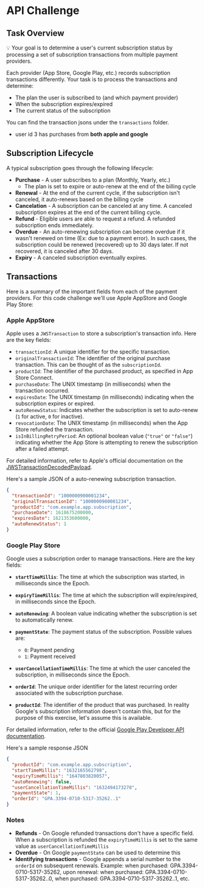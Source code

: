 # API Challenge

## Task Overview

💡 Your goal is to determine a user's current subscription status by processing a set of subscription transactions from multiple payment providers.

Each provider (App Store, Google Play, etc.) records subscription transactions differently. Your task is to process the transactions and determine:

- The plan the user is subscribed to (and which payment provider)
- When the subscription expires/expired
- The current status of the subscription

You can find the transaction jsons under the `transactions` folder.

- user id 3 has purchases from **both apple and google**

## Subscription Lifecycle

A typical subscription goes through the following lifecycle:

- **Purchase** - A user subscribes to a plan (Monthly, Yearly, etc.)
  - The plan is set to expire or auto-renew at the end of the billing cycle
- **Renewal** - At the end of the current cycle, if the subscription isn't canceled, it auto-renews based on the billing cycle
- **Cancelation** - A subscription can be canceled at any time. A canceled subscription expires at the end of the current billing cycle.
- **Refund** - Eligible users are able to request a refund. A refunded subscription ends immediately.
- **Overdue** - An auto-renewing subscription can become overdue if it wasn't renewed on time (Ex: due to a payment error). In such cases, the subscription could be renewed (recovered) up to 30 days later. If not recovered, it is canceled after 30 days.
- **Expiry** - A canceled subscription eventually expires.

## Transactions

Here is a summary of the important fields from each of the payment providers. For this code challenge we'll use Apple AppStore and Google Play Store:

### Apple AppStore

Apple uses a `JWSTransaction` to store a subscription's transaction info. Here are the key fields:

- `transactionId`: A unique identifier for the specific transaction.
- `originalTransactionId`: The identifier of the original purchase transaction. This can be thought of as the `subscriptionId`.
- `productId`: The identifier of the purchased product, as specified in App Store Connect.
- `purchaseDate`: The UNIX timestamp (in milliseconds) when the transaction occurred.
- `expiresDate`: The UNIX timestamp (in milliseconds) indicating when the subscription expires or expired.
- `autoRenewStatus`: Indicates whether the subscription is set to auto-renew (`1` for active, `0` for inactive).
- `revocationDate`: The UNIX timestamp (in milliseconds) when the App Store refunded the transaction.
- `isInBillingRetryPeriod`: An optional boolean value (`"true"` or `"false"`) indicating whether the App Store is attempting to renew the subscription after a failed attempt.

For detailed information, refer to Apple's official documentation on the [JWSTransactionDecodedPayload](https://developer.apple.com/documentation/appstoreserverapi/jwstransactiondecodedpayload).

Here's a sample JSON of a auto-renewing subscription transaction.

```json
{
  "transactionId": "1000000900001234",
  "originalTransactionId": "1000000900001234",
  "productId": "com.example.app.subscription",
  "purchaseDate": 1618675200000,
  "expiresDate": 1621353600000,
  "autoRenewStatus": 1
}
```

### Google Play Store

Google uses a subscription order to manage transactions. Here are the key fields:

- **`startTimeMillis`**: The time at which the subscription was started, in milliseconds since the Epoch.

- **`expiryTimeMillis`**: The time at which the subscription will expire/expired, in milliseconds since the Epoch.

- **`autoRenewing`**: A boolean value indicating whether the subscription is set to automatically renew.

- **`paymentState`**: The payment status of the subscription. Possible values are:

  - `0`: Payment pending
  - `1`: Payment received

- **`userCancellationTimeMillis`**: The time at which the user canceled the subscription, in milliseconds since the Epoch.

- **`orderId`**: The unique order identifier for the latest recurring order associated with the subscription purchase.

- **`productId`**: The identifier of the product that was purchased. In reality Google's subscription information doesn't contain this, but for the purpose of this exercise, let's assume this is available.

For detailed information, refer to the official [Google Play Developer API documentation](https://developers.google.com/android-publisher/api-ref/rest/v3/purchases.subscriptions).

Here's a sample response JSON

```json
{
  "productId": "com.example.app.subscription",
  "startTimeMillis": "1632165562798",
  "expiryTimeMillis": "1647803820057",
  "autoRenewing": false,
  "userCancellationTimeMillis": "1632494173278",
  "paymentState": 1,
  "orderId": "GPA.3394-0710-5317-35262..1"
}
```

### Notes

- **Refunds** - On Google refunded transactions don't have a specific field. When a subscription is refunded the `expiryTimeMillis` is set to the same value as `userCancellationTimeMillis`
- **Overdue** - On Google `paymentState` can be used to determine this
- **Identifying transactions** - Google appends a serial number to the `orderId` on subsequent renewals.
  Example: when purchased: GPA.3394-0710-5317-35262, upon renewal: when purchased: GPA.3394-0710-5317-35262..0, when purchased: GPA.3394-0710-5317-35262..1, etc.
